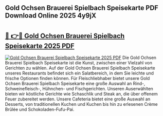 ## Gold Ochsen Brauerei Spielbach Speisekarte PDF Download Online 2025 4y9jX

# <h2><a href="http://gc8u5uu.nevu.top/?p=Gold+Ochsen+Brauerei+Spielbach+Speisekarte">🔗 👉🔴 Gold Ochsen Brauerei Spielbach Speisekarte 2025 PDF</a></h2>

[![Gold Ochsen Brauerei Spielbach Speisekarte 2025 PDF](https://i.imgur.com/dBaPXMq.png)](http://gc8u5uu.nevu.top/?p=Gold+Ochsen+Brauerei+Spielbach+Speisekarte)
Die Gold Ochsen Brauerei Spielbach Speisekarte ist die Kunst, zwischen einer Vielzahl von Gerichten zu wählen. Auf der Gold Ochsen Brauerei Spielbach Speisekarte unseres Restaurants befindet sich ein Salatbereich, in dem Sie leichte und frische Optionen finden können. Für Fleischliebhaber bietet unsere Gold Ochsen Brauerei Spielbach Speisekarte eine große Auswahl an Rind-, Schweinefleisch-, Hühnchen- und Fischgerichten. Unseren Auserwählten bieten wir köstliche Gerichte wie Schaschlik und Steak an, die über offenem Feuer zubereitet werden. Unsere Cafeteria bietet eine große Auswahl an Desserts, von traditionellen Kuchen und Kuchen bis hin zu erlesenen Crème Brûlée und Schokoladen-Fufu-Pai.
